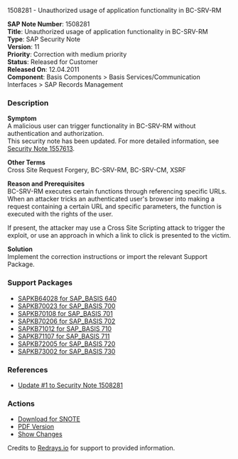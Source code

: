 1508281 - Unauthorized usage of application functionality in BC-SRV-RM

**SAP Note Number**: 1508281  
**Title**: Unauthorized usage of application functionality in BC-SRV-RM  
**Type**: SAP Security Note  
**Version**: 11  
**Priority**: Correction with medium priority  
**Status**: Released for Customer  
**Released On**: 12.04.2011  
**Component**: Basis Components > Basis Services/Communication Interfaces > SAP Records Management  

### Description

**Symptom**  
A malicious user can trigger functionality in BC-SRV-RM without authentication and authorization.  
This security note has been updated. For more detailed information, see [Security Note 1557613](https://me.sap.com/notes/1557613).

**Other Terms**  
Cross Site Request Forgery, BC-SRV-RM, BC-SRV-CM, XSRF

**Reason and Prerequisites**  
BC-SRV-RM executes certain functions through referencing specific URLs. When an attacker tricks an authenticated user's browser into making a request containing a certain URL and specific parameters, the function is executed with the rights of the user.

If present, the attacker may use a Cross Site Scripting attack to trigger the exploit, or use an approach in which a link to click is presented to the victim.

**Solution**  
Implement the correction instructions or import the relevant Support Package.

### Support Packages

- [SAPKB64028 for SAP_BASIS 640](https://me.sap.com/supportpackage/SAPKB64028)
- [SAPKB70023 for SAP_BASIS 700](https://me.sap.com/supportpackage/SAPKB70023)
- [SAPKB70108 for SAP_BASIS 701](https://me.sap.com/supportpackage/SAPKB70108)
- [SAPKB70206 for SAP_BASIS 702](https://me.sap.com/supportpackage/SAPKB70206)
- [SAPKB71012 for SAP_BASIS 710](https://me.sap.com/supportpackage/SAPKB71012)
- [SAPKB71107 for SAP_BASIS 711](https://me.sap.com/supportpackage/SAPKB71107)
- [SAPKB72005 for SAP_BASIS 720](https://me.sap.com/supportpackage/SAPKB72005)
- [SAPKB73002 for SAP_BASIS 730](https://me.sap.com/supportpackage/SAPKB73002)

### References

- [Update #1 to Security Note 1508281](https://me.sap.com/notes/1557613)

### Actions

- [Download for SNOTE](https://notesdownloads.sap.com/note/0040000008936762017)
- [PDF Version](https://userapps.support.sap.com/sap/support/sfm/notes/print/0001508281?language=en-US&token=85506CD80EC5706D473582FB01F81AB8)
- [Show Changes](https://me.sap.com/notesLatestChanges/0001508281/E/diff)

Credits to [Redrays.io](https://redrays.io) for support to provided information.